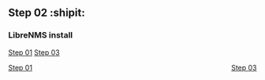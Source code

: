 ## Step 02 :shipit:
### LibreNMS install

<p align="left"><a href="Step_01.md">Step 01</a> <a href="Step_03.md" align="right">Step 03</a></p>

<p style="text-align: right;">
    <a href="Step_01.md" style="float: left;">Step 01</a>
    <a href="Step_03.md">Step 03</a>
</p>
